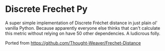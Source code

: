 # Discrete Frechet Py
 A super simple implementation of Discrete Fréchet distance in just plain ol' vanilla Python. Because apparently everyone else thinks that can't calculate this metric without relying on have 50 other dependencies. A ludicrous folly. 
 
 Ported from https://github.com/Thought-Weaver/Frechet-Distance
